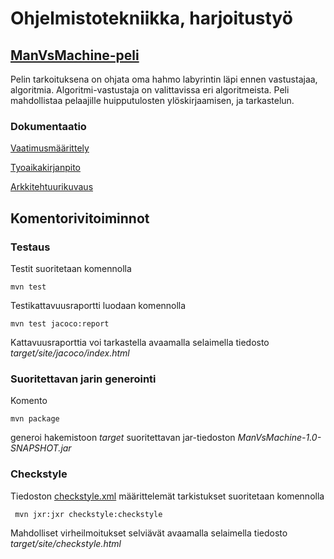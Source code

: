 # Ohjelmistotekniikka, harjoitustyö
## [ManVsMachine-peli](https://github.com/LauriTahvanainen/ot-harjoitustyo/tree/master/ManVsMachine) 
Pelin tarkoituksena on ohjata oma hahmo labyrintin läpi ennen vastustajaa, algoritmia. Algoritmi-vastustaja on valittavissa eri algoritmeista. Peli mahdollistaa pelaajille huipputulosten ylöskirjaamisen, ja tarkastelun.
### Dokumentaatio
[Vaatimusmäärittely](https://github.com/LauriTahvanainen/ot-harjoitustyo/blob/master/ManVsMachine/dokumentaatio/vaatimusmaarittely.md)

[Tyoaikakirjanpito](https://github.com/LauriTahvanainen/ot-harjoitustyo/blob/master/ManVsMachine/dokumentaatio/tyoaikakirjanpito.md)

[Arkkitehtuurikuvaus](https://github.com/LauriTahvanainen/ot-harjoitustyo/blob/master/ManVsMachine/dokumentaatio/arkkitehtuuri.md)

## Komentorivitoiminnot

### Testaus

Testit suoritetaan komennolla

```
mvn test
```

Testikattavuusraportti luodaan komennolla

```
mvn test jacoco:report
```

Kattavuusraporttia voi tarkastella avaamalla selaimella tiedosto _target/site/jacoco/index.html_

### Suoritettavan jarin generointi

Komento

```
mvn package
```

generoi hakemistoon _target_ suoritettavan jar-tiedoston _ManVsMachine-1.0-SNAPSHOT.jar_

### Checkstyle

Tiedoston [checkstyle.xml](https://github.com/LauriTahvanainen/ot-harjoitustyo/blob/master/ManVsMachine/checkstyle.xml) määrittelemät tarkistukset suoritetaan komennolla

```
 mvn jxr:jxr checkstyle:checkstyle
```

Mahdolliset virheilmoitukset selviävät avaamalla selaimella tiedosto _target/site/checkstyle.html_


